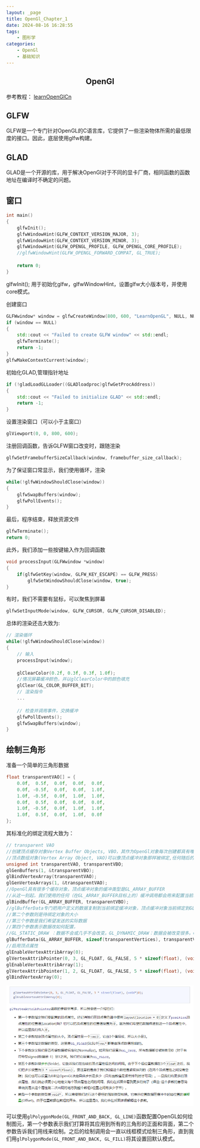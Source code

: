 ```yaml
---
layout: _page
title: OpenGl_Chapter_1
date: 2024-08-16 16:28:55
tags: 
    - 图形学
categories: 
    - OpenGl
    - 基础知识
---
```


## <center>OpenGl

参考教程： [learnOpenGlCn](https://learnopengl-cn.github.io/)

## GLFW
GLFW是一个专门针对OpenGL的C语言库，它提供了一些渲染物体所需的最低限度的接口。因此，底层使用glfw构建。

## GLAD
GLAD是一个开源的库，用于解决OpenGl对于不同的显卡厂商，相同函数的函数地址在编译时不确定的问题。

## 窗口

```C++
int main()
{
    glfwInit();
    glfwWindowHint(GLFW_CONTEXT_VERSION_MAJOR, 3);
    glfwWindowHint(GLFW_CONTEXT_VERSION_MINOR, 3);
    glfwWindowHint(GLFW_OPENGL_PROFILE, GLFW_OPENGL_CORE_PROFILE);
    //glfwWindowHint(GLFW_OPENGL_FORWARD_COMPAT, GL_TRUE);

    return 0;
}
```
glfwInit(); 用于初始化glfw，glfwWindowHint，设置glfw大小版本号，并使用core模式。

创建窗口
```C++
GLFWwindow* window = glfwCreateWindow(800, 600, "LearnOpenGL", NULL, NULL);
if (window == NULL)
{
    std::cout << "Failed to create GLFW window" << std::endl;
    glfwTerminate();
    return -1;
}
glfwMakeContextCurrent(window);
```

初始化GLAD,管理指针地址
```C++
if (!gladLoadGLLoader((GLADloadproc)glfwGetProcAddress))
{
    std::cout << "Failed to initialize GLAD" << std::endl;
    return -1;
}
```
设置渲染窗口（可以小于主窗口）
```C++
glViewport(0, 0, 800, 600);
```

注册回调函数，告诉GLFW窗口改变时，跟随渲染
```C++
glfwSetFramebufferSizeCallback(window, framebuffer_size_callback);
```
为了保证窗口常显示，我们使用循环，渲染

```C++
while(!glfwWindowShouldClose(window))
{
    glfwSwapBuffers(window);
    glfwPollEvents();    
}
```
最后，程序结束，释放资源文件
```C++
glfwTerminate();
return 0;
```

此外，我们添加一些按键输入作为回调函数
```C++
void processInput(GLFWwindow *window)
{
    if(glfwGetKey(window, GLFW_KEY_ESCAPE) == GLFW_PRESS)
        glfwSetWindowShouldClose(window, true);
}
```

有时，我们不需要有鼠标，可以聚焦到屏幕

```C++
glfwSetInputMode(window, GLFW_CURSOR, GLFW_CURSOR_DISABLED);
```

总体的渲染还击大致为:
```C++
// 渲染循环
while(!glfwWindowShouldClose(window))
{
    // 输入
    processInput(window);
    
    glClearColor(0.2f, 0.3f, 0.3f, 1.0f);
    //情况屏幕缓冲颜色，并以glClearColor中的颜色填充
    glClear(GL_COLOR_BUFFER_BIT);
    // 渲染指令
    ...

    // 检查并调用事件，交换缓冲
    glfwPollEvents();
    glfwSwapBuffers(window);
}
```

## 绘制三角形

准备一个简单的三角形数据

```C++
float transparentVAO[] = {
    0.0f,  0.5f,  0.0f,  0.0f,  0.0f,
    0.0f, -0.5f,  0.0f,  0.0f,  1.0f,
    1.0f, -0.5f,  0.0f,  1.0f,  1.0f,
    0.0f,  0.5f,  0.0f,  0.0f,  0.0f,
    1.0f, -0.5f,  0.0f,  1.0f,  1.0f,
    1.0f,  0.5f,  0.0f,  1.0f,  0.0f
};
```
 其标准化的绑定流程大致为：

 ```C++
 // transparent VAO
 //创建顶点缓存对象Vertex Buffer Objects, VBO，其作为OpenGl对象每次创建都具有唯一的ID
 //顶点数组对象(Vertex Array Object, VAO)可以像顶点缓冲对象那样被绑定,任何随后的顶点属性调用都会储存在这个VAO中
unsigned int transparentVAO, transparentVBO;
glGenBuffers(1, &transparentVBO);
glBindVertexArray(transparentVAO);
glGenVertexArrays(1, &transparentVAO);
//OpenGl具有很多个缓存对象，顶点缓冲对象的缓冲类型是GL_ARRAY_BUFFER
//从这一刻起，我们使用的任何（在GL_ARRAY_BUFFER目标上的）缓冲调用都会用来配置当前绑定的缓冲(VBO)
glBindBuffer(GL_ARRAY_BUFFER, transparentVBO);
//glBufferData专门把用户定义的数据复制到当前绑定缓冲对象，顶点缓冲对象当前绑定到GL_ARRAY_BUFFER目标上，
//第二个参数则是待绑定对象的大小
//第三个参数是我们希望发送的实际数据
//第四个参数表示数据改如何配置，
//GL_STATIC_DRAW ：数据不会或几乎不会改变。GL_DYNAMIC_DRAW：数据会被改变很多。GL_STREAM_DRAW ：数据每次绘制时都会改变
glBufferData(GL_ARRAY_BUFFER, sizeof(transparentVertices), transparentVertices, GL_STATIC_DRAW);
//启用顶点属性
glEnableVertexAttribArray(0);
glVertexAttribPointer(0, 3, GL_FLOAT, GL_FALSE, 5 * sizeof(float), (void*)0);
glEnableVertexAttribArray(1);
glVertexAttribPointer(1, 2, GL_FLOAT, GL_FALSE, 5 * sizeof(float), (void*)(3 * sizeof(float)));
glBindVertexArray(0);
 ```
 ![glVertexAttribPointer 说明](./OpenGl-Chapter-1/glVertexAttribPointer.png)

可以使用``glPolygonMode(GL_FRONT_AND_BACK, GL_LINE)``函数配置OpenGL如何绘制图元，第一个参数表示我们打算将其应用到所有的三角形的正面和背面，第二个参数告诉我们用线来绘制。之后的绘制调用会一直以线框模式绘制三角形，直到我们用``glPolygonMode(GL_FRONT_AND_BACK, GL_FILL)``将其设置回默认模式。
